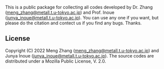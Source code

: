 This is a public package for collecting all codes developed by Dr. Zhang (meng_zhang@metall.t.u-tokyo.ac.jp) and Prof. Inoue (junya_inoue@metall.t.u-tokyo.ac.jp). 
You can use any one if you want, but please do the citation and contect us if you find any bugs. Thanks.

## License
Copyright (C) 2022 Meng Zhang (meng_zhang@metall.t.u-tokyo.ac.jp) and Junya Inoue (junya_inoue@metall.t.u-tokyo.ac.jp). The source codes are distributed under a Mozilla Public License, V. 2.0.
